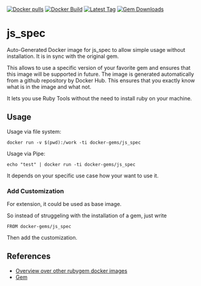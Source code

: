 [![Docker pulls](https://img.shields.io/docker/pulls/rubygem/js_spec.svg)](https://hub.docker.com/r/rubygem/js_spec/)
[![Docker Build](https://img.shields.io/docker/automated/rubygem/js_spec.svg)](https://hub.docker.com/r/rubygem/js_spec/)
[![Latest Tag](https://img.shields.io/github/tag/docker-rubygem/js_spec.svg)](https://hub.docker.com/r/rubygem/js_spec/)
[![Gem Downloads](https://img.shields.io/gem/dt/js_spec.svg)](https://rubygems.org/gems/js_spec/)
# js_spec

Auto-Generated Docker image for js_spec to allow simple usage without installation.
It is in sync with the original gem.

This allows to use a specific version of your favorite gem and ensures that this image will be supported in future.
The image is generated automatically from a github repository by Docker Hub.
This ensures that you exactly know what is in the image and what not.

It lets you use Ruby Tools without the need to install ruby on your machine.

## Usage

Usage via file system:

`docker run -v $(pwd):/work -ti docker-gems/js_spec`

Usage via Pipe:

`echo "test" | docker run -ti docker-gems/js_spec`

It depends on your specific use case how your want to use it.

### Add Customization

For extension, it could be used as base image.

So instead of struggeling with the installation of a gem, just write

`FROM docker-gems/js_spec`

Then add the customization.

## References

 - [Overview over other rubygem docker images](https://github.com/thinkbot/docker-rubygem)
 - [Gem](https://rubygems.org/gems/js_spec/)
